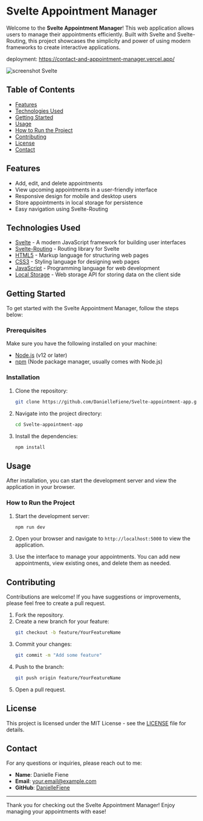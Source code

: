 # Svelte Appointment Manager

Welcome to the **Svelte Appointment Manager**! This web application allows users to manage their appointments efficiently. Built with Svelte and Svelte-Routing, this project showcases the simplicity and power of using modern frameworks to create interactive applications.

deployment: https://contact-and-appointment-manager.vercel.app/

![screenshot Svelte](https://github.com/user-attachments/assets/8b37a311-061d-485e-9300-d8c9d0b81e3a)


## Table of Contents

- [Features](#features)
- [Technologies Used](#technologies-used)
- [Getting Started](#getting-started)
- [Usage](#usage)
- [How to Run the Project](#how-to-run-the-project)
- [Contributing](#contributing)
- [License](#license)
- [Contact](#contact)

## Features

- Add, edit, and delete appointments
- View upcoming appointments in a user-friendly interface
- Responsive design for mobile and desktop users
- Store appointments in local storage for persistence
- Easy navigation using Svelte-Routing

## Technologies Used

- [Svelte](https://svelte.dev/) - A modern JavaScript framework for building user interfaces
- [Svelte-Routing](https://github.com/sveltejs/svelte-routing) - Routing library for Svelte
- [HTML5](https://www.w3.org/TR/html5/) - Markup language for structuring web pages
- [CSS3](https://www.w3.org/Style/CSS/) - Styling language for designing web pages
- [JavaScript](https://developer.mozilla.org/en-US/docs/Web/JavaScript) - Programming language for web development
- [Local Storage](https://developer.mozilla.org/en-US/docs/Web/API/Window/localStorage) - Web storage API for storing data on the client side

## Getting Started

To get started with the Svelte Appointment Manager, follow the steps below:

### Prerequisites

Make sure you have the following installed on your machine:

- [Node.js](https://nodejs.org/) (v12 or later)
- [npm](https://www.npmjs.com/) (Node package manager, usually comes with Node.js)

### Installation

1. Clone the repository:
   ```bash
   git clone https://github.com/DanielleFiene/Svelte-appointment-app.git
   ```

2. Navigate into the project directory:
   ```bash
   cd Svelte-appointment-app
   ```

3. Install the dependencies:
   ```bash
   npm install
   ```

## Usage

After installation, you can start the development server and view the application in your browser.

### How to Run the Project

1. Start the development server:
   ```bash
   npm run dev
   ```

2. Open your browser and navigate to `http://localhost:5000` to view the application.

3. Use the interface to manage your appointments. You can add new appointments, view existing ones, and delete them as needed.

## Contributing

Contributions are welcome! If you have suggestions or improvements, please feel free to create a pull request. 

1. Fork the repository.
2. Create a new branch for your feature:
   ```bash
   git checkout -b feature/YourFeatureName
   ```
3. Commit your changes:
   ```bash
   git commit -m "Add some feature"
   ```
4. Push to the branch:
   ```bash
   git push origin feature/YourFeatureName
   ```
5. Open a pull request.

## License

This project is licensed under the MIT License - see the [LICENSE](LICENSE) file for details.

## Contact

For any questions or inquiries, please reach out to me:

- **Name**: Danielle Fiene
- **Email**: [your.email@example.com](mailto:your.email@example.com)
- **GitHub**: [DanielleFiene](https://github.com/DanielleFiene)

---

Thank you for checking out the Svelte Appointment Manager! Enjoy managing your appointments with ease!
```
